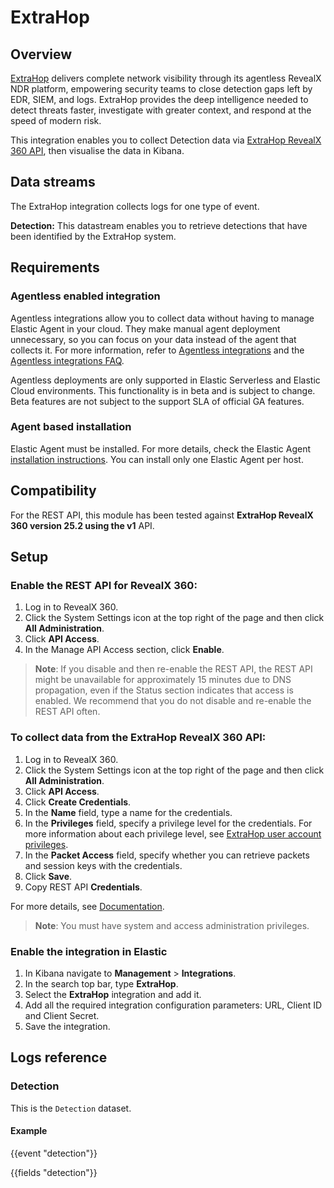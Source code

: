 # ExtraHop

## Overview

[ExtraHop](https://www.extrahop.com/) delivers complete network visibility through its agentless RevealX NDR platform, empowering security teams to close detection gaps left by EDR, SIEM, and logs. ExtraHop provides the deep intelligence needed to detect threats faster, investigate with greater context, and respond at the speed of modern risk.

This integration enables you to collect Detection data via [ExtraHop RevealX 360 API](https://docs.extrahop.com/current/rx360-rest-api/), then visualise the data in Kibana.

## Data streams

The ExtraHop integration collects logs for one type of event.

**Detection:** This datastream enables you to retrieve detections that have been identified by the ExtraHop system.

## Requirements

### Agentless enabled integration
Agentless integrations allow you to collect data without having to manage Elastic Agent in your cloud. They make manual agent deployment unnecessary, so you can focus on your data instead of the agent that collects it. For more information, refer to [Agentless integrations](https://www.elastic.co/guide/en/serverless/current/security-agentless-integrations.html) and the [Agentless integrations FAQ](https://www.elastic.co/guide/en/serverless/current/agentless-integration-troubleshooting.html).

Agentless deployments are only supported in Elastic Serverless and Elastic Cloud environments. This functionality is in beta and is subject to change. Beta features are not subject to the support SLA of official GA features.

### Agent based installation
Elastic Agent must be installed. For more details, check the Elastic Agent [installation instructions](docs-content://reference/fleet/install-elastic-agents.md). You can install only one Elastic Agent per host.

## Compatibility

For the REST API, this module has been tested against **ExtraHop RevealX 360 version 25.2 using the v1** API.

## Setup

### Enable the REST API for RevealX 360:

1. Log in to RevealX 360.
2. Click the System Settings icon at the top right of the page and then click **All Administration**.
3. Click **API Access**.
4. In the Manage API Access section, click **Enable**.
>**Note**: If you disable and then re-enable the REST API, the REST API might be unavailable for approximately 15 minutes due to DNS propagation, even if the Status section indicates that access is enabled. We recommend that you do not disable and re-enable the REST API often.

### To collect data from the ExtraHop RevealX 360 API:

1. Log in to RevealX 360.
2. Click the System Settings icon at the top right of the page and then click **All Administration**.
3. Click **API Access**.
4. Click **Create Credentials**.
5. In the **Name** field, type a name for the credentials.
6. In the **Privileges** field, specify a privilege level for the credentials. For more information about each privilege level, see [ExtraHop user account privileges](https://docs.extrahop.com/25.2/users-overview/#extrahop-user-account-privileges).
7. In the **Packet Access** field, specify whether you can retrieve packets and session keys with the credentials.
8. Click **Save**.
9. Copy REST API **Credentials**.

For more details, see [Documentation](https://docs.extrahop.com/current/rx360-rest-api/).

>**Note**: You must have system and access administration privileges.

### Enable the integration in Elastic

1. In Kibana navigate to **Management** > **Integrations**.
2. In the search top bar, type **ExtraHop**.
3. Select the **ExtraHop** integration and add it.
4. Add all the required integration configuration parameters: URL, Client ID and Client Secret.
5. Save the integration.

## Logs reference

### Detection

This is the `Detection` dataset.

#### Example

{{event "detection"}}

{{fields "detection"}}
